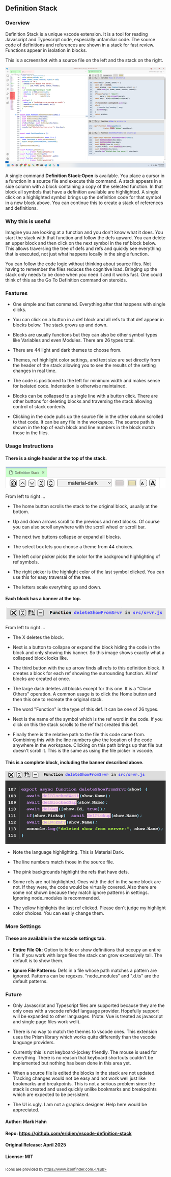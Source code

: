 ## Definition Stack

### Overview

Definition Stack is a unique vscode extension. It is a tool for reading Javascript and Typescript code, especially unfamiliar code. The source code of definitions and references are shown in a stack for fast review. Functions appear in isolation in blocks.

This is a screenshot with a source file on the left and the stack on the right.

![Logo](./images/screenshots/intro.png)

A single command **Definition Stack:Open** is available. You place a cursor in a function in a source file and execute this command. A stack appears in a side column with a block containing a copy of the selected function.  In that block all symbols that have a definition available are highlighted. A single click on a highlighted symbol brings up the definition code for that symbol in a new block above. You can continue this to create a stack of references and definitions.

### Why this is useful

Imagine you are looking at a function and you don't know what it does. You start the stack with that function and follow the defs upward. You can delete an upper block and then click on the next symbol in the ref block below.  This allows traversing the tree of defs and refs and quickly see everything that is executed, not just what happens locally in the single function.

You can follow the code logic without thinking about source files. Not having to remember the files reduces the cognitive load. Bringing up the stack only needs to be done when you need it and it works fast. One could think of this as the Go To Definition command on steroids.

### Features

- One simple and fast command. Everything after that happens with single clicks.

- You can click on a button in a def block and all refs to that def appear in blocks below. The stack grows up and down.

- Blocks are usually functions but they can also be other symbol types like Variables and even Modules. There are 26 types total.

- There are 44 light and dark themes to choose from.

- Themes, ref highlight color settings, and text size are set directly from the header of the stack allowing you to see the results of the setting changes in real time.

- The code is positioned to the left for minimum width and makes sense for isolated code. Indentation is otherwise maintained.

- Blocks can be collapsed to a single line with a button click.  There are other buttons for deleting blocks and traversing the stack allowing control of stack contents.

- Clicking in the code pulls up the source file in the other column scrolled to that code. It can be any file in the workspace. The source path is shown in the top of each block and line numbers in the block match those in the files.

### Usage Instructions

#### There is a single header at the top of the stack.

![Logo](./images/screenshots/header.png)

From left to right ...

- The home button scrolls the stack to the original block, usually at the bottom.

- Up and down arrows scroll to the previous and next blocks. Of course you can also scroll anywhere with the scroll wheel or scroll bar.

- The next two buttons collapse or expand all blocks.

- The select box lets you choose a theme from 44 choices.

- The left color picker picks the color for the background 
highlighting of ref symbols.

- The right picker is the highlight color of the last symbol clicked. You can use this for easy traversal of the tree.

- The letters scale everything up and down.

####  Each block has a banner at the top.

![Logo](./images/screenshots/banner.png)

From left to right ...

- The X deletes the block.

- Next is a button to collapse or expand the block hiding the code in the block and only showing this banner. So this image shows exactly what a collapsed block looks like.

- The third button with the up arrow finds all refs to this definition block. It creates a block for each ref showing the surrounding function.  All ref blocks are created at once.

- The large dash deletes all blocks except for this one. It is a "Close Others" operation. A common usage is to click the Home button and then this one to recreate the original stack.

- The word "Function" is the type of this def. It can be one of 26 types.

- Next is the name of the symbol which is the ref word in the code. If you click on this the stack scrolls to the ref that created this def.

- Finally there is the relative path to the file this code came from. Combining this with the line numbers give the location of the code anywhere in the workspace. Clicking on this path brings up that file but doesn't scroll it.  This is the same as using the file picker in vscode.

#### This is a complete block, including the banner described above.

![Logo](./images/screenshots/block.png)

- Note the language highlighting. This is Material Dark.

- The line numbers match those in the source file.

- The pink backgrounds highlight the refs that have defs. 

- Some refs are not highlighted.  Ones with the def in the same block are not.  If they were, the code would be virtually covered.  Also there are some not shown because they match ignore patterns in settings.  Ignoring node_modules is recommended.

- The yellow highlights the last ref clicked.  Please don't judge my highlight color choices.  You can easily change them. 

### More Settings

#### These are available in the vscode settings tab.

- **Entire File Ok:** Option to hide or show definitions that occupy an entire file.  If you work with large files the stack can grow excessively tall. The default is to show them.

- **Ignore File Patterns:** Defs in a file whose path  matches a pattern are ignored.  Patterns can be regexes. "node_modules" and ".d.ts" are the default patterns.

### Future

- Only Javascript and Typescript files are supported because they are the only ones with a vscode ref/def language provider. Hopefully support will be expanded to other languages. (Note: Vue is treated as javascript and single page files work well).

- There is no way to match the themes to vscode ones.  This extension uses the Prism library which works quite differently than the vscode language providers.

- Currently this is not keyboard-jockey friendly. The mouse is used for everything.  There is no reason that keyboard shortcuts couldn't be implemented but nothing has been done in this area yet.

- When a source file is edited the blocks in the stack are not updated. Tracking changes would not be easy and not work well just like bookmarks and breakpoints. This is not a serious problem since the stack is created and used quickly unlike bookmarks and breakpoints which are expected to be persistent.

- The UI is ugly.  I am not a graphics designer. Help here would be appreciated.

#### Author: Mark Hahn

#### Repo: https://github.com/eridien/vscode-definition-stack

#### Original Release: April 2025

#### License: MIT

<sub>Icons are provided by https://www.iconfinder.com.</sub>